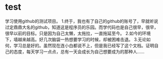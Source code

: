 # test
学习使用github的测试项目。
1.终于，我也有了自己的github的账号了，早就听说过定鼎鼎大名的github，知道这是程序员的乐园。而学代码也是自己很早，很早，很早以前的目标。只是因为自己太懒，太拖拉，一直拖延至今。
2.如今的环境下，墙越来越高。好几次脑袋一热想要学习的时候，却被困难击退。
3.无论如何，学习总是好的。虽然现在连小白都说不上，但是我已经写了这个文档。证明自己的态度，每天学习一点点，总有一天会成长为自己想要成为的那种人……
